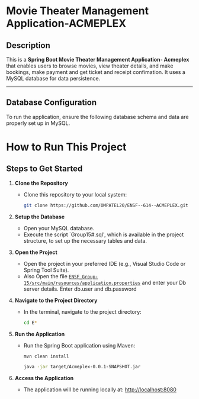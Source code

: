 # Movie Theater Management Application-ACMEPLEX

## Description
This is a **Spring Boot Movie Theater Management Application- Acmeplex** that enables users to browse movies, view theater details, and make bookings, make payment and get ticket and receipt confimation. It uses a MySQL database for data persistence.

---

## Database Configuration

To run the application, ensure the following database schema and data are properly set up in MySQL.

# How to Run This Project

## Steps to Get Started

1. **Clone the Repository**
   - Clone this repository to your local system:
     ```bash
     git clone https://github.com/OMPATEL20/ENSF--614--ACMEPLEX.git
     ```

2. **Setup the Database**
   - Open your MySQL database.
   - Execute the script `Group15#.sql', which is available in the project structure, to set up the necessary tables and data.
 
3. **Open the Project**
   - Open the project in your preferred IDE (e.g., Visual Studio Code or Spring Tool Suite).
   - Also Open the file [`ENSF_Group-15/src/main/resources/application.properties`](src/main/resources/application.properties) and enter your Db server details. Enter db.user and db.password
   
4. **Navigate to the Project Directory**
   - In the terminal, navigate to the project directory:
     ```bash
     cd E*
     
     ```

5. **Run the Application**
   - Run the Spring Boot application using Maven:
     ```bash
     mvn clean install
     
     java -jar target/Acmeplex-0.0.1-SNAPSHOT.jar
     ```

6. **Access the Application**
   - The application will be running locally at:
     [http://localhost:8080](http://localhost:8080)
